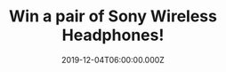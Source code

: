 ---
campaign-uuid: "c-31cfafb1-dc52-4706-a930-31c8cf1a675a"
type: "Competition"
category: "Technology"
date: "2019-12-04T06:00:00.000Z"
end-date: "2020-02-04T23:59:00.000Z"
disable-form: false
is_promoted: true
has_entry_page: true
title: "Win a pair of Sony Wireless Headphones!"
competition-description: "<p>Enjoy your favourite music and podcasts for longer with\
  \ this amazing pair of  headphones from Sony we are giving away to you. With the\
  \ lightweight design and up to 35 hours of non-stop listening, you won’t have to\
  \ worry about running out of battery while on the move.</p>\n<p>Think no more and\
  \ enter below for a chance to win them now!</p>\n"
hero-header: "Win a pair of Sony Wireless Headphones!"
terms-confirmation: "N/A"
banner-img: "https://assets.expresslyapp.com/asset-da045e72-723f-42f1-8430-15132fae3227.jpg"
logo-left-href: "aaa.nme.com"
logo-left-image: "https://assets.expresslyapp.com/asset-72e21313-3606-466d-94ca-ab4a8888c018.jpg"
logo-left-title: "NME AAA"
bg-image-hero: "https://assets.expresslyapp.com/asset-1382e7b5-f2c1-4037-8d4d-7ed35d8cf9a4.jpg"
bg-image-first: "https://assets.expresslyapp.com/asset-b7470bbd-5485-45ba-982f-255a7ac443c3.jpg"
section1-content: "<p>With a huge 35 hours of battery life, you’ll have enough power\
  \ for even long trips away with these headphones. If your headphones are running\
  \ low on power, a 10 minute quick Charge will give you up to 90 minutes of play\
  \ time.</p>\n<p>The sleek, swivel fold design not only delivers a minimalist style,\
  \ but also makes them easy to fold and store, perfect for travel. There’s also a\
  \ high quality built-in microphone, enabling hands free voice calls without the\
  \ need to access your phone. What’s more, with this headphones, press of one button\
  \ and you can connect to your smartphone's voice assistant to get directions, play\
  \ music, and communicate with contacts!</p>\n<p>They have everything you need. Click\
  \ below and they could be yours!</p>\n"
entry-title: "Win a pair of Sony Wireless Headphones!"
entry-content: "<p>Enter the draw to win a pair of Sony Wireless Headphones by completing\
  \ the form below before 23:59 on the 4th of February 2020.</p>\n"
has-winner: false
prize-description: "A pair of Sony Wireless Headphones!"
special-conditions: "Multiple entries are allowed up to one every day."
country-restrictions:
- "GB"
---